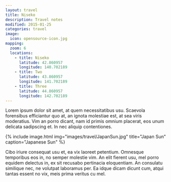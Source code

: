 ```yaml
---
layout: travel
title: Niseko
description: Travel notes
modified: 2015-01-25
categories: travel
image:
  icon: opensource-icon.jpg
mapping:
  zoom: 6
  locations:
    - title: Niseko
      latitude: 42.860957
      longitude: 140.702189
    - title: Two
      latitude: 43.860957
      longitude: 141.702189
    - title: Three
      latitude: 44.860957
      longitude: 142.702189
---
```


Lorem ipsum dolor sit amet, at quem necessitatibus usu. Scaevola forensibus efficiantur quo at, an ignota molestiae est, at sea viris moderatius. Vim an porro dicant, nam id primis omnium placerat, eos unum delicata sadipscing et. In nec aliquip contentiones.

{% include image.html img="images/travel/JapanSun.jpg" title="Japan Sun" caption="Japanese Sun" %}

Cibo iriure consequat usu et, ea vix laoreet petentium. Omnesque temporibus eos in, no semper molestie vim. An elit fierent usu, mel porro equidem delectus in, ex sit recusabo pertinacia eloquentiam. An consulatu similique nec, ne volutpat laboramus per. Ea idque dicam dicunt cum, atqui tantas essent no vix, meis prima veritus cu mel.

